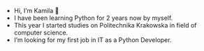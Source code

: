 - Hi, I’m Kamila 👋 
- I have been learning Python for 2 years now by myself.
- This year I started studies on Politechnika Krakowska in field of computer science.
- I’m looking for my first job in IT as a Python Developer.

<!---
kamilaurbanczyk/kamilaurbanczyk is a ✨ special ✨ repository because its `README.md` (this file) appears on your GitHub profile.
You can click the Preview link to take a look at your changes.
--->

